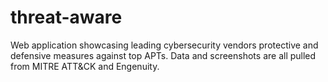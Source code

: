 # threat-aware
Web application showcasing leading cybersecurity vendors protective and defensive measures against top APTs. Data and screenshots are all pulled from MITRE ATT&amp;CK and Engenuity.
